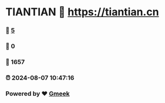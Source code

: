 # TIANTIAN :link: https://tiantian.cn 
### :page_facing_up: [5](https://tiantian.cn/tag.html) 
### :speech_balloon: 0 
### :hibiscus: 1657 
### :alarm_clock: 2024-08-07 10:47:16 
### Powered by :heart: [Gmeek](https://github.com/Meekdai/Gmeek)
